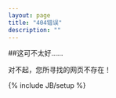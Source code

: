 ```yaml
---
layout: page
title: "404错误"
description: ""
---
```


##这可不太好……

对不起，您所寻找的网页不存在！

{% include JB/setup %}
